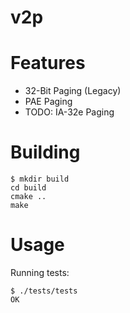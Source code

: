 # v2p

# Features
* 32-Bit Paging (Legacy)
* PAE Paging
* TODO: IA-32e Paging

# Building
```
$ mkdir build
cd build
cmake ..
make
```

# Usage
Running tests:
```
$ ./tests/tests
OK
```